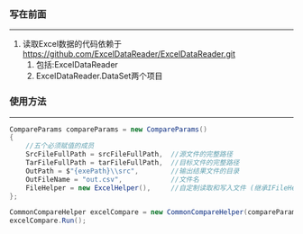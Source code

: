 ### 写在前面
***
1. 读取Excel数据的代码依赖于 https://github.com/ExcelDataReader/ExcelDataReader.git
	1. 包括:ExcelDataReader
	2. ExcelDataReader.DataSet两个项目

### 使用方法
***
```c#
CompareParams compareParams = new CompareParams()
{
	//五个必须赋值的成员
    SrcFileFullPath = srcFileFullPath,	//源文件的完整路径
    TarFileFullPath = tarFileFullPath, 	//目标文件的完整路径
    OutPath = $"{exePath}\\src", 		//输出结果文件的目录
    OutFileName = "out.csv",			//文件名
    FileHelper = new ExcelHelper(),		//自定制读取和写入文件 (继承IFileHelper_Interface, 实现读写文件即可)
};

CommonCompareHelper excelCompare = new CommonCompareHelper(compareParams);
excelCompare.Run();
```
